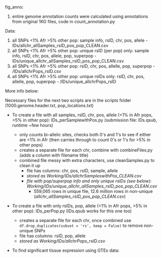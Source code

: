 fig_anno:
1. entire genome annotation counts were calculated using annotations from original 1KG files, code in count_annotation.py

Data:
1. all SNPs <1% Afr >5% other pop: sample info, rsID, chr, pos, allele - IDs/allchr_allSamples_rsID_pos_pop_CLEAN.csv
2. all SNPs <1% Afr >5% other pop: unique rsID (per pop) only: sample info, rsID, chr, pos, allele, pop, superpop - IDs/unique_allchr_allSamples_rsID_pos_pop_CLEAN.csv
3. all SNPs <1% Afr >5% other pop: rsID, chr, pos, allelle, pop, superpop - /IDs/allchrPops_rsID.csv
4. all SNPs <1% Afr >5% other pop: unique rsIDs only: rsID, chr, pos, allelle, pop, superpop - /IDs/unique_allchrPops_rsID


More info below:



Necessary files for the next two scripts are in the scripts folder (1000.genome.header.txt, pop_locations.txt)

* To create a file with all samples, rsID, chr, pos, allele (<1% in Afr pops, >5% in other pop): IDs_perSamplewithPos.py (submission file: IDs.qsub, runtime ~few hours)
  * only counts bi-allelic sites, checks both 0's and 1's to see if either are <1% in Afr (then carries through to count 0's or 1's for >5% in other pops)
  * creates a separate file for each chr, combine with combineFiles.py (adds a column with filename title)
  * combined file messy with extra characters, use cleanSamples.py to clean it up 
      * file has columns: chr, pos, rsID, sample, allele
      * *stored as Working/IDs/allchrSampleswithPos_CLEAN.csv*
      * *file with pop/superpop info and only unique rsIDs (see below): Working/IDs/unique_allchr_allSamples_rsID_pos_pop_CLEAN.csv*
        * 559,065 rows in unique file, 12.6 million rows in non-unique (*allchr_allSamples_rsID_pos_pop_CLEAN.csv*)
      
* To create a file with only rsIDs, pop, allele (<1% in Afr pops, >5% in other pop): IDs_perPop.py (IDs.qsub works for this one too)
  * creates a separate file for each chr, once combined use `df.drop_duplicates(subset = 'rs', keep = False)` to remove non-unique SNPs
  * file has columns: rsID, pop, allele
  * *stored as Working/IDs/allchrPops_rsID.csv*
  
* To find significant tissue expression using GTEx data:
